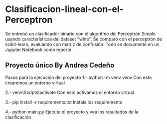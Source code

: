 # Clasificacion-lineal-con-el-Perceptron
Se entrenó un clasificador binario con el algoritmo del Perceptrón Simple usando características del dataset "wine". Se comparó con el perceptrón de scikit-learn, evaluando con matriz de confusión. Todo se documentó en un Jupyter Notebook como reporte.

## Proyecto único By Andrea Cedeño
Pasos para la ejecución del proyecto
1.- python -m venv venv Con esto crearemos un entorno virtual

2.- venv\Scripts\activate Con esto activamos el entorno virtual

3.- pip install -r requirements.txt Instala los requirements

4.- python main.py Ejecute el proyecto y vea los resultados de la clasificación